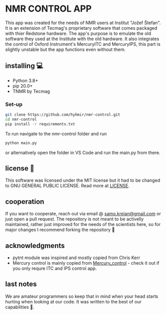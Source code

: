 # NMR CONTROL APP

This app was created for the needs of NMR users at Institut "Jožef Štefan". It is an extension of Tecmag's proprietary software that comes packaged with thier Redstone hardware. The app's purpose is to emulate the old software they used at the Institute with the old hardware. It also integrates the control of Oxford Instrument's MercuryITC and MercuryIPS, this part is slightly unstable but the app functions even without them.

## installing 💻

- Python 3.8+
- pip 20.0+
- TNMR by Tecmag

### Set-up

```bash
git clone https://github.com/hyhmir/nmr-control.git
cd nmr-control
pip install -r requirements.txt
```

To run navigate to the nmr-control folder and run

```bash
python main.py
```

or alternatively open the folder in VS Code and run the main.py from there.

## license 🔐

This software was licensed under the MIT license but it had to be changed to GNU GENERAL PUBLIC LICENSE. Read more at [LICENSE](LICENSE).

## cooperation

If you want to cooperate, reach out via email @ samo.krejan@gmail.com or just open a pull request. The repository is not meant to be activelly maintained, rather just improved for the needs of the scientists here, so for major changes I recommend forking the repository 🍴

## acknowledgments

- pytnt module was inspired and mostly copied from Chris Kerr
- Mercury control is mainly copied from [Mercury_control](https://github.com/jnejc/Mercury_control) - check it out if you only requre ITC and IPS control app.

## last notes

We are amateur programmers so keep that in mind when your head starts hurting when looking at our code. It was written to the best of our capabilities 🤗.
